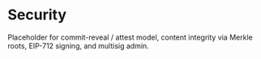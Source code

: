 # Security

Placeholder for commit-reveal / attest model, content integrity via Merkle roots, EIP-712 signing, and multisig admin.